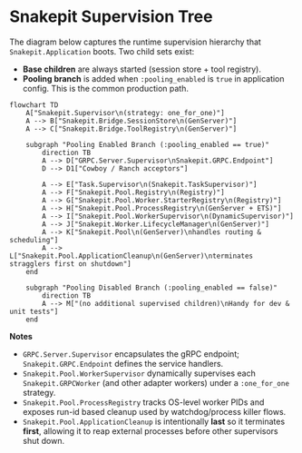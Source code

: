 # Snakepit Supervision Tree

The diagram below captures the runtime supervision hierarchy that `Snakepit.Application` boots. Two child sets exist:

* **Base children** are always started (session store + tool registry).
* **Pooling branch** is added when `:pooling_enabled` is `true` in application config. This is the common production path.

```mermaid
flowchart TD
    A["Snakepit.Supervisor\n(strategy: one_for_one)"]
    A --> B["Snakepit.Bridge.SessionStore\n(GenServer)"]
    A --> C["Snakepit.Bridge.ToolRegistry\n(GenServer)"]

    subgraph "Pooling Enabled Branch (:pooling_enabled == true)"
        direction TB
        A --> D["GRPC.Server.Supervisor\nSnakepit.GRPC.Endpoint"]
        D --> D1["Cowboy / Ranch acceptors"]

        A --> E["Task.Supervisor\n(Snakepit.TaskSupervisor)"]
        A --> F["Snakepit.Pool.Registry\n(Registry)"]
        A --> G["Snakepit.Pool.Worker.StarterRegistry\n(Registry)"]
        A --> H["Snakepit.Pool.ProcessRegistry\n(GenServer + ETS)"]
        A --> I["Snakepit.Pool.WorkerSupervisor\n(DynamicSupervisor)"]
        A --> J["Snakepit.Worker.LifecycleManager\n(GenServer)"]
        A --> K["Snakepit.Pool\n(GenServer)\nhandles routing & scheduling"]
        A --> L["Snakepit.Pool.ApplicationCleanup\n(GenServer)\nterminates stragglers first on shutdown"]
    end

    subgraph "Pooling Disabled Branch (:pooling_enabled == false)"
        direction TB
        A --> M["(no additional supervised children)\nHandy for dev & unit tests"]
    end
```

**Notes**

- `GRPC.Server.Supervisor` encapsulates the gRPC endpoint; `Snakepit.GRPC.Endpoint` defines the service handlers.
- `Snakepit.Pool.WorkerSupervisor` dynamically supervises each `Snakepit.GRPCWorker` (and other adapter workers) under a `:one_for_one` strategy.
- `Snakepit.Pool.ProcessRegistry` tracks OS-level worker PIDs and exposes run-id based cleanup used by watchdog/process killer flows.
- `Snakepit.Pool.ApplicationCleanup` is intentionally **last** so it terminates **first**, allowing it to reap external processes before other supervisors shut down.
